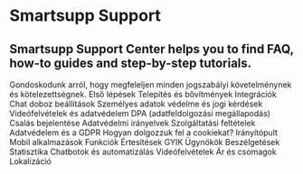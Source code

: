 # Smartsupp Support
## Smartsupp Support Center helps you to find FAQ, how-to guides and step-by-step tutorials.
Gondoskodunk arról, hogy megfeleljen minden jogszabályi követelménynek és kötelezettségnek. 
Első lépések 
Telepítés és bővítmények 
Integrációk 
Chat doboz beállítások 
Személyes adatok védelme és jogi kérdések 
Videófelvételek és adatvédelem 
DPA (adatfeldolgozási megállapodás) 
Csalás bejelentése 
Adatvédelmi irányelvek 
Szolgáltatási feltételek 
Adatvédelem és a GDPR 
Hogyan dolgozzuk fel a cookiekat? 
Irányítópult 
Mobil alkalmazások 
Funkciók 
Értesítések 
GYIK 
Ügynökök 
Beszélgetések 
Statisztika 
Chatbotok és automatizálás 
Videófelvételek 
Ár és csomagok 
Lokalizáció

